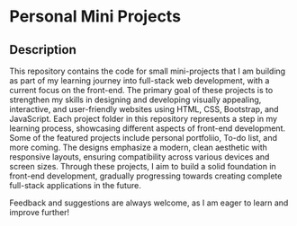# Personal Mini Projects

## Description
This repository contains the code for small mini-projects that I am building as part of my learning journey into full-stack web development, with a current focus on the front-end. The primary goal of these projects is to strengthen my skills in designing and developing visually appealing, interactive, and user-friendly websites using HTML, CSS, Bootstrap, and JavaScript.
Each project folder in this repository represents a step in my learning process, showcasing different aspects of front-end development. 
Some of the featured projects include personal portfoliio, To-do list, and more coming.
The designs emphasize a modern, clean aesthetic with responsive layouts, ensuring compatibility across various devices and screen sizes. Through these projects, I aim to build a solid foundation in front-end development, gradually progressing towards creating complete full-stack applications in the future.

Feedback and suggestions are always welcome, as I am eager to learn and improve further!
